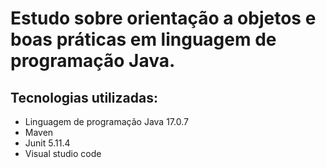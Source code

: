 # Estudo sobre orientação a objetos e boas práticas em linguagem de programação Java. 
## Tecnologias utilizadas:
* Linguagem de programação Java 17.0.7
* Maven
* Junit 5.11.4
* Visual studio code
## 
